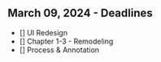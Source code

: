 ## March 09, 2024 - Deadlines
- [] UI Redesign
- [] Chapter 1-3 - Remodeling 
- [] Process & Annotation
